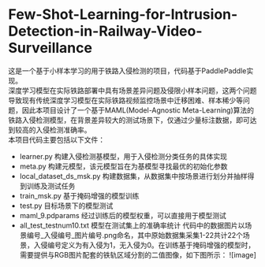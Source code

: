 # Few-Shot-Learning-for-Intrusion-Detection-in-Railway-Video-Surveillance
这是一个基于小样本学习的用于铁路入侵检测的项目，代码基于PaddlePaddle实现。  
深度学习模型在实际铁路部署中具有场景差异问题及侵限小样本问题，这两个问题导致现有传统深度学习模型在实际铁路视频监控场景中迁移困难、样本稀少等问题，因此本项目设计了一个基于MAML(Model-Agnostic Meta-Learning)算法的铁路入侵检测模型，在背景差异较大的测试场景下，仅通过少量标注数据，即可达到较高的入侵检测准确率。  
本项目代码主要包括以下文件：  
* learner.py 构建入侵检测基模型，用于入侵检测分类任务的具体实现
* meta.py 构建元模型，该元模型旨在为基模型寻找最优的初始化参数
* local_dataset_ds_msk.py 构建数据集，从数据集中按场景进行划分并抽样得到训练及测试任务
* train_msk.py 基于掩码增强的模型训练
* test.py 目标场景下的模型测试
* maml_9.pdparams 经过训练后的模型权重，可以直接用于模型测试
* all_test_testnum10.txt 模型在测试集上的准确率统计
代码中的数据图片以场景编号_入侵编号_图片编号.png命名，其中原始数据集采集1-22共计22个场景，入侵编号定义为有入侵为1，无入侵为0。在训练基于掩码增强的模型时，需要提供与RGB图片配套的铁轨区域分割的二值图像，如下图所示：
![image]

